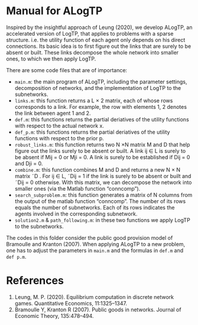 # Manual for ALogTP
Inspired by the insightful approach of Leung (2020), we develop ALogTP, an accelerated version of LogTP, that applies to problems with a sparse structure.
i.e. the utility function of each agent only depends on his direct connections. 
Its basic idea is to first figure out the links that are surely to be absent or built. These links decompose the whole network into smaller ones, to which we then apply LogTP.

There are some code files that are of importance:
- `main.m`: the main program of ALogTP, including the parameter settings, decomposition
of networks, and the implementation of LogTP to the subnetworks.
- `links.m`: this function returns a L × 2 matrix, each of whose rows corresponds to
a link. For example, the row with elements 1, 2 denotes the link between agent 1
and 2.
- `def.m`: this functions returns the partial deriatives of the utility functions with respect to the actual network x.
- `def_p.m`: this functions returns the partial deriatives of the utility functions with respect to the prior p.
- `robust_links.m`: this function returns two N ×N matrix M and D that help figure
out the links surely to be absent or built. A link ij ∈ L is surely to be absent if
Mij = 0 or Mji = 0. A link is surely to be established if Dij = 0 and Dji = 0.
- `combine.m`: this function combines M and D and returns a new N × N matrix
˜D
. For ij ∈ L, ˜Dij = 1 if the link is surely to be absent or built and ˜Dij = 0
otherwise. With this matrix, we can decompose the network into smaller ones (via
the Matlab function “conncomp”).
- `search_subproblem.m`: this function generates a matrix of N columns from the
output of the matlab function “conncomp”. The number of its rows equals the
number of subnetworks. Each of its rows indicates the agents involved in the
corresponding subnetwork.
- `solution2.m` & `path_following.m`: in these two functions we apply LogTP to the
subnetworks.

The codes in this folder consider the public good provision model of Bramoulle and Kranton (2007). When applying ALogTP to a new problem, one has to adjust the parameters in 
`main.m` and the formulas in `def.m` and `def p.m`.

# References
1. Leung, M. P. (2020). Equilibrium computation in discrete network games. Quantitative Economics, 11:1325–1347.
2. Bramoulle Y, Kranton R (2007). Public goods in networks. Journal of Economic Theory, 135:478–494.

